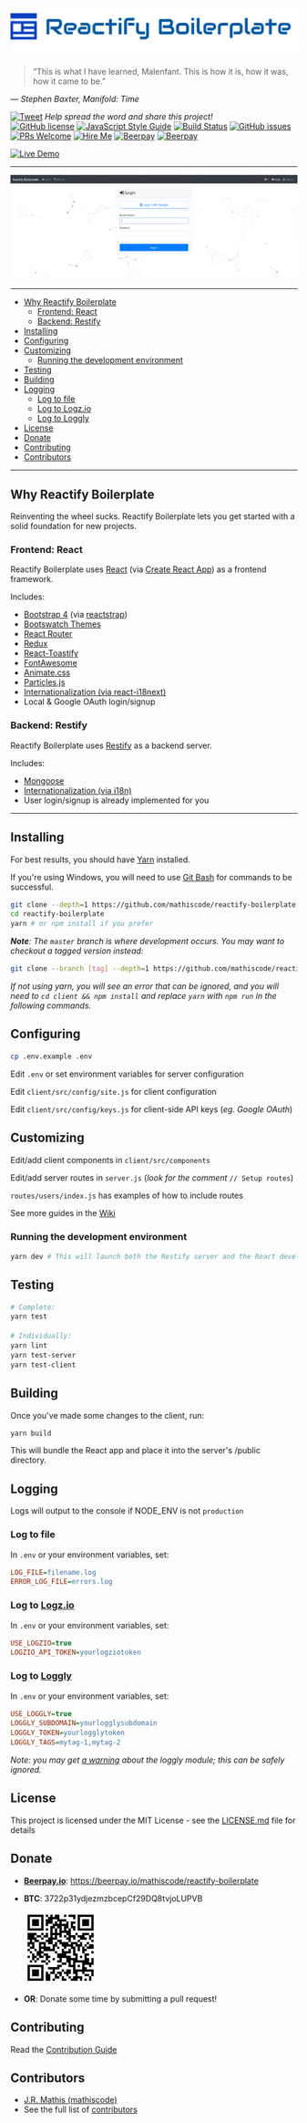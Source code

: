 <!-- markdownlint-disable MD033 MD034 MD036 -->

# ![Reactify Boilerplate](https://github.com/mathiscode/reactify-boilerplate/blob/master/.github/logo.png) <!-- omit in toc -->

> “This is what I have learned, Malenfant. This is how it is, how it was, how it came to be.”

*― Stephen Baxter, Manifold: Time*

[![Tweet](https://img.shields.io/twitter/url/http/shields.io.svg?style=social)](https://twitter.com/intent/tweet?text=Check%20out%20Reactify%20Boilerplate&url=https://github.com/mathiscode/reactify-boilerplate&hashtags=react,restify,nodejs,javascript,bootstrap,developers) *Help spread the word and share this project!*  
[![GitHub license](https://img.shields.io/github/license/mathiscode/reactify-boilerplate.svg)](https://github.com/mathiscode/reactify-boilerplate/blob/master/LICENSE.md)
[![JavaScript Style Guide](https://img.shields.io/badge/code_style-standard-brightgreen.svg)](https://standardjs.com)
[![Build Status](https://travis-ci.org/mathiscode/reactify-boilerplate.svg?branch=master)](https://travis-ci.org/mathiscode/reactify-boilerplate)
[![GitHub issues](https://img.shields.io/github/issues/mathiscode/reactify-boilerplate.svg)](https://github.com/mathiscode/reactify-boilerplate/issues)
[![PRs Welcome](https://img.shields.io/badge/PRs-welcome-brightgreen.svg)](https://github.com/mathiscode/reactify-boilerplate/compare)
[![Hire Me](https://img.shields.io/badge/Hire%20Me-Please!-blue.svg)](https://www.linkedin.com/in/jrmathis/)
[![Beerpay](https://beerpay.io/mathiscode/reactify-boilerplate/badge.svg?style=beer-square)](https://beerpay.io/mathiscode/reactify-boilerplate)  [![Beerpay](https://beerpay.io/mathiscode/reactify-boilerplate/make-wish.svg?style=flat-square)](https://beerpay.io/mathiscode/reactify-boilerplate?focus=wish)

[![Live Demo](https://img.shields.io/badge/Live-Demo-blue.svg?style=for-the-badge)](http://reactify-boilerplate.mathis.network)

---

<div align="center">
  <img alt="Screenshot" src="https://github.com/mathiscode/reactify-boilerplate/blob/master/.github/screenshot.png">
</div>

---

- [Why Reactify Boilerplate](#why-reactify-boilerplate)
  - [Frontend: React](#frontend-react)
  - [Backend: Restify](#backend-restify)
- [Installing](#installing)
- [Configuring](#configuring)
- [Customizing](#customizing)
  - [Running the development environment](#running-the-development-environment)
- [Testing](#testing)
- [Building](#building)
- [Logging](#logging)
  - [Log to file](#log-to-file)
  - [Log to Logz.io](#log-to-logzio)
  - [Log to Loggly](#log-to-loggly)
- [License](#license)
- [Donate](#donate)
- [Contributing](#contributing)
- [Contributors](#contributors)

---

## Why Reactify Boilerplate

Reinventing the wheel sucks. Reactify Boilerplate lets you get started with a solid foundation for new projects.

### Frontend: React

Reactify Boilerplate uses [React](https://reactjs.org) (via [Create React App](https://github.com/facebook/create-react-app)) as a frontend framework.

Includes:

- [Bootstrap 4](https://getbootstrap.com) (via [reactstrap](https://reactstrap.github.io/))
- [Bootswatch Themes](https://bootswatch.com)
- [React Router](https://reacttraining.com/react-router)
- [Redux](https://redux.js.org/)
- [React-Toastify](https://github.com/fkhadra/react-toastify)
- [FontAwesome](https://fontawesome.com)
- [Animate.css](https://daneden.github.io/animate.css)
- [Particles.js](https://github.com/VincentGarreau/particles.js)
- [Internationalization (via react-i18next)](https://react.i18next.com)
- Local & Google OAuth login/signup

### Backend: Restify

Reactify Boilerplate uses [Restify](http://restify.com) as a backend server.

Includes:

- [Mongoose](https://mongoosejs.com)
- [Internationalization (via i18n)](https://github.com/mashpie/i18n-node)
- User login/signup is already implemented for you

---

## Installing

For best results, you should have [Yarn](https://yarnpkg.com/en/docs/install) installed.

If you're using Windows, you will need to use [Git Bash](https://git-scm.com/download/win) for commands to be successful.

```bash
git clone --depth=1 https://github.com/mathiscode/reactify-boilerplate.git
cd reactify-boilerplate
yarn # or npm install if you prefer
```

***Note**: The `master` branch is where development occurs. You may want to checkout a tagged version instead:*

```bash
git clone --branch [tag] --depth=1 https://github.com/mathiscode/reactify-boilerplate.git
```

*If not using yarn, you will see an error that can be ignored, and you will need to `cd client && npm install` and replace `yarn` with `npm run` in the following commands.*

## Configuring

```bash
cp .env.example .env
```

Edit `.env` or set environment variables for server configuration

Edit `client/src/config/site.js` for client configuration

Edit `client/src/config/keys.js` for client-side API keys (*eg. Google OAuth*)

## Customizing

Edit/add client components in `client/src/components`

Edit/add server routes in `server.js` (*look for the comment* `// Setup routes`)

`routes/users/index.js` has examples of how to include routes

See more guides in the [Wiki](https://github.com/mathiscode/reactify-boilerplate/wiki)

### Running the development environment

```bash
yarn dev # This will launch both the Restify server and the React development server.
```

## Testing

```bash
# Complete:
yarn test

# Individually:
yarn lint
yarn test-server
yarn test-client
```

## Building

Once you've made some changes to the client, run:

```bash
yarn build
```

This will bundle the React app and place it into the server's /public directory.

## Logging

Logs will output to the console if NODE_ENV is not `production`

### Log to file

In `.env` or your environment variables, set:

```INI
LOG_FILE=filename.log
ERROR_LOG_FILE=errors.log
```

### Log to [Logz.io](https://logz.io)

In `.env` or your environment variables, set:

```INI
USE_LOGZIO=true
LOGZIO_API_TOKEN=yourlogziotoken
```

### Log to [Loggly](https://loggly.com)

In `.env` or your environment variables, set:

```INI
USE_LOGGLY=true
LOGGLY_SUBDOMAIN=yourlogglysubdomain
LOGGLY_TOKEN=yourlogglytoken
LOGGLY_TAGS=mytag-1,mytag-2
```

*Note: you may get [a warning](https://github.com/loggly/winston-loggly-bulk/issues/45) about the loggly module; this can be safely ignored.*

## License

This project is licensed under the MIT License - see the [LICENSE.md](LICENSE.md) file for details

## Donate

- [**Beerpay.io**](https://beerpay.io/mathiscode/reactify-boilerplate): https://beerpay.io/mathiscode/reactify-boilerplate

- **BTC**: 3722p31ydjezmzbcepCf29DQ8tvjoLUPVB
  
  ![QR Code](https://github.com/mathiscode/reactify-boilerplate/blob/master/.github/mathiscode-btc.png)

- **OR**: Donate some time by submitting a pull request!

## Contributing

Read the [Contribution Guide](https://github.com/mathiscode/reactify-boilerplate/blob/master/CONTRIBUTING.md)

## Contributors

- [J.R. Mathis (mathiscode)](https://github.com/mathiscode)
- See the full list of [contributors](https://github.com/mathiscode/reactify-boilerplate/graphs/contributors)
